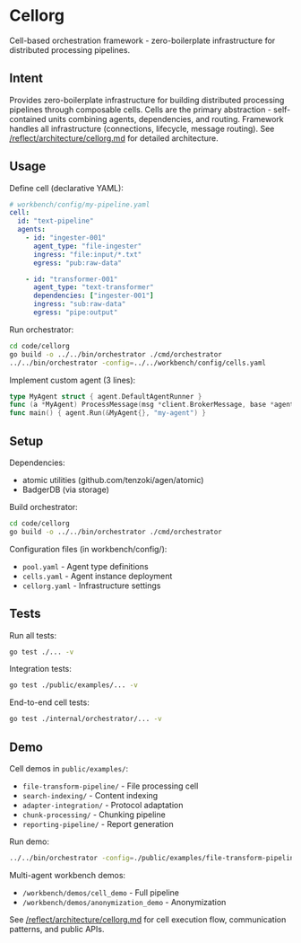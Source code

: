 # Cellorg

Cell-based orchestration framework - zero-boilerplate infrastructure for distributed processing pipelines.

## Intent

Provides zero-boilerplate infrastructure for building distributed processing pipelines through composable cells. Cells are the primary abstraction - self-contained units combining agents, dependencies, and routing. Framework handles all infrastructure (connections, lifecycle, message routing). See [/reflect/architecture/cellorg.md](../../reflect/architecture/cellorg.md) for detailed architecture.

## Usage

Define cell (declarative YAML):
```yaml
# workbench/config/my-pipeline.yaml
cell:
  id: "text-pipeline"
  agents:
    - id: "ingester-001"
      agent_type: "file-ingester"
      ingress: "file:input/*.txt"
      egress: "pub:raw-data"

    - id: "transformer-001"
      agent_type: "text-transformer"
      dependencies: ["ingester-001"]
      ingress: "sub:raw-data"
      egress: "pipe:output"
```

Run orchestrator:
```bash
cd code/cellorg
go build -o ../../bin/orchestrator ./cmd/orchestrator
../../bin/orchestrator -config=../../workbench/config/cells.yaml
```

Implement custom agent (3 lines):
```go
type MyAgent struct { agent.DefaultAgentRunner }
func (a *MyAgent) ProcessMessage(msg *client.BrokerMessage, base *agent.BaseAgent) (*client.BrokerMessage, error) { ... }
func main() { agent.Run(&MyAgent{}, "my-agent") }
```

## Setup

Dependencies:
- atomic utilities (github.com/tenzoki/agen/atomic)
- BadgerDB (via storage)

Build orchestrator:
```bash
cd code/cellorg
go build -o ../../bin/orchestrator ./cmd/orchestrator
```

Configuration files (in workbench/config/):
- `pool.yaml` - Agent type definitions
- `cells.yaml` - Agent instance deployment
- `cellorg.yaml` - Infrastructure settings

## Tests

Run all tests:
```bash
go test ./... -v
```

Integration tests:
```bash
go test ./public/examples/... -v
```

End-to-end cell tests:
```bash
go test ./internal/orchestrator/... -v
```

## Demo

Cell demos in `public/examples/`:
- `file-transform-pipeline/` - File processing cell
- `search-indexing/` - Content indexing
- `adapter-integration/` - Protocol adaptation
- `chunk-processing/` - Chunking pipeline
- `reporting-pipeline/` - Report generation

Run demo:
```bash
../../bin/orchestrator -config=./public/examples/file-transform-pipeline/cell.yaml
```

Multi-agent workbench demos:
- `/workbench/demos/cell_demo` - Full pipeline
- `/workbench/demos/anonymization_demo` - Anonymization

See [/reflect/architecture/cellorg.md](../../reflect/architecture/cellorg.md) for cell execution flow, communication patterns, and public APIs.

